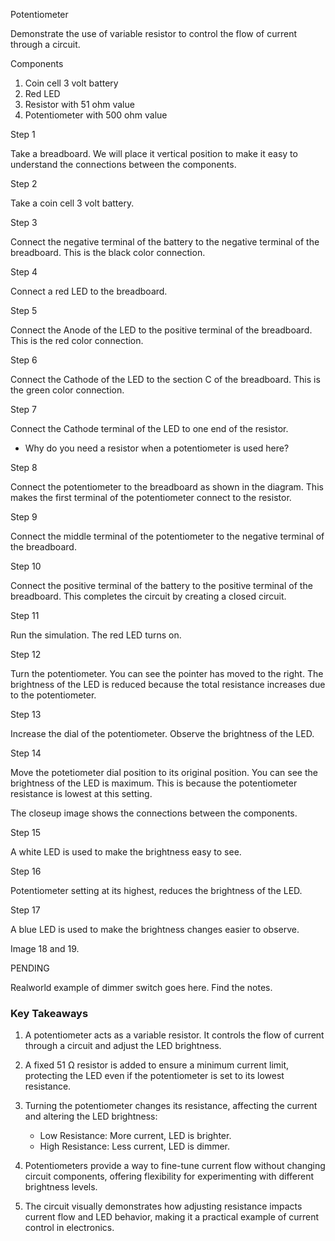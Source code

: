 Potentiometer

Demonstrate the use of variable resistor to control the flow of current through a circuit.

Components

1. Coin cell 3 volt battery
2. Red LED
3. Resistor with 51 ohm value
4. Potentiometer with 500 ohm value

Step 1

Take a breadboard. We will place it vertical position to make it easy to understand the connections between the components.

Step 2

Take a coin cell 3 volt battery.

Step 3

Connect the negative terminal of the battery to the negative terminal of the breadboard. This is the black color connection.

Step 4

Connect a red LED to the breadboard.

Step 5

Connect the Anode of the LED to the positive terminal of the breadboard. This is the red color connection.

Step 6

Connect the Cathode of the LED to the section C of the breadboard. This is the green color connection.

Step 7

Connect the Cathode terminal of the LED to one end of the resistor.

- Why do you need a resistor when a potentiometer is used here?

Step 8

Connect the potentiometer to the breadboard as shown in the diagram. This makes the first terminal of the potentiometer connect to the resistor.

Step 9

Connect the middle terminal of the potentiometer to the negative terminal of the breadboard.

Step 10

Connect the positive terminal of the battery to the positive terminal of the breadboard. This completes the circuit by creating a closed circuit.

Step 11

Run the simulation. The red LED turns on.

Step 12

Turn the potentiometer. You can see the pointer has moved to the right. The brightness of the LED is reduced because the total resistance increases due to the potentiometer.

Step 13

Increase the dial of the potentiometer. Observe the brightness of the LED.

Step 14

Move the potetiometer dial position to its original position. You can see the brightness of the LED is maximum. This is because the potentiometer resistance is lowest at this setting.

The closeup image shows the connections between the components.

Step 15

A white LED is used to make the brightness easy to see.

Step 16

Potentiometer setting at its highest, reduces the brightness of the LED.

Step 17

A blue LED is used to make the brightness changes easier to observe.

Image 18 and 19.

PENDING

Realworld example of dimmer switch goes here. Find the notes.

### Key Takeaways

1. A potentiometer acts as a variable resistor. It controls the flow of current through a circuit and adjust the LED brightness.

2. A fixed 51 Ω resistor is added to ensure a minimum current limit, protecting the LED even if the potentiometer is set to its lowest resistance.

3. Turning the potentiometer changes its resistance, affecting the current and altering the LED brightness:
   - Low Resistance: More current, LED is brighter.
   - High Resistance: Less current, LED is dimmer.

4. Potentiometers provide a way to fine-tune current flow without changing circuit components, offering flexibility for experimenting with different brightness levels.

5. The circuit visually demonstrates how adjusting resistance impacts current flow and LED behavior, making it a practical example of current control in electronics.
